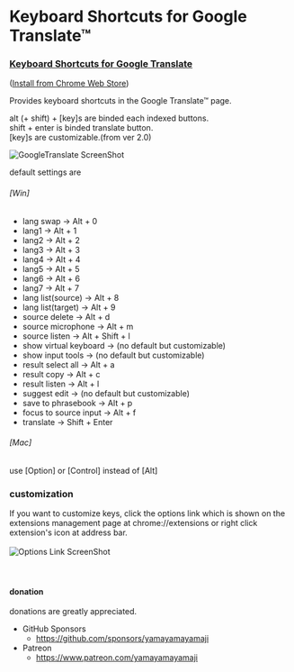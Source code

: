 Keyboard Shortcuts for Google Translate™
========================================

### [Keyboard Shortcuts for Google Translate](http://goo.gl/FBkb9)  
([Install from Chrome Web Store](http://goo.gl/FBkb9))  
  
  
Provides keyboard shortcuts in the Google Translate™ page.

alt (+ shift) + [key]s are binded each indexed buttons.  
shift + enter is binded translate button.  
[key]s are customizable.(from ver 2.0)  

![GoogleTranslate ScreenShot](https://raw.github.com/yamayamayamaji/Keyboard-Shortcuts-for-Google-Translate/master/ss-readme1.png)
  
default settings are  
###### [Win]  
* lang swap -> Alt + 0  
* lang1 -> Alt + 1  
* lang2 -> Alt + 2  
* lang3 -> Alt + 3  
* lang4 -> Alt + 4  
* lang5 -> Alt + 5  
* lang6 -> Alt + 6  
* lang7 -> Alt + 7  
* lang list(source) -> Alt + 8  
* lang list(target) -> Alt + 9  
* source delete -> Alt + d  
* source microphone -> Alt + m  
* source listen -> Alt + Shift + l  
* show virtual keyboard -> (no default but customizable)  
* show input tools -> (no default but customizable)  
* result select all -> Alt + a  
* result copy -> Alt + c  
* result listen -> Alt + l  
* suggest edit -> (no default but customizable)  
* save to phrasebook -> Alt + p  
* focus to source input -> Alt + f  
* translate -> Shift + Enter  
  
###### [Mac]  
use [Option] or [Control] instead of [Alt]
  
### customization
If you want to customize keys, click the options link which is shown on the extensions management page at chrome://extensions
or right click extension's icon at address bar.  
<br>
![Options Link ScreenShot](https://raw.github.com/yamayamayamaji/Keyboard-Shortcuts-for-Google-Translate/master/ss-readme2.png)  
<br>
<br>
#### donation
donations are greatly appreciated.  

<!--- pledgie (paypal) donation -->
<!--
<a href='https://pledgie.com/campaigns/30417'><img alt='Click here to lend your support to: Keyboard Shortcuts for Google Translate and make a donation at pledgie.com !' src='https://pledgie.com/campaigns/30417.png?skin_name=chrome' border='0' ></a>  
 -->

- GitHub Sponsors
  - https://github.com/sponsors/yamayamayamaji
- Patreon
  - https://www.patreon.com/yamayamayamaji
